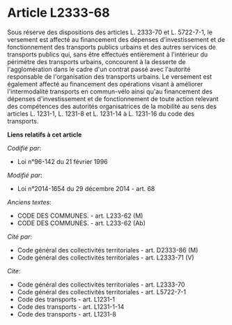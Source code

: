# Article L2333-68

Sous réserve des dispositions des articles L. 2333-70 et L. 5722-7-1, le versement est affecté au financement des dépenses
d'investissement et de fonctionnement des transports publics urbains et des autres services de transports publics qui, sans
être effectués entièrement à l'intérieur du périmètre des transports urbains, concourent à la desserte de l'agglomération
dans le cadre d'un contrat passé avec l'autorité responsable de l'organisation des transports urbains. Le versement est
également affecté au financement des opérations visant à améliorer l'intermodalité transports en commun-vélo ainsi qu'au
financement des dépenses d'investissement et de fonctionnement de toute action relevant des compétences des autorités
organisatrices de la mobilité au sens des articles L. 1231-1, L. 1231-8 et L. 1231-14 à L. 1231-16 du code des transports.

**Liens relatifs à cet article**

_Codifié par_:

  - Loi n°96-142 du 21 février 1996

_Modifié par_:

  - Loi n°2014-1654 du 29 décembre 2014 - art. 68

_Anciens textes_:

  - CODE DES COMMUNES. - art. L233-62 (M)
  - CODE DES COMMUNES. - art. L233-62 (Ab)

_Cité par_:

  - Code général des collectivités territoriales - art. D2333-86 (M)
  - Code général des collectivités territoriales - art. L2333-71 (V)

_Cite_:

  - Code général des collectivités territoriales - art. L2333-70
  - Code général des collectivités territoriales - art. L5722-7-1
  - Code des transports - art. L1231-1
  - Code des transports - art. L1231-1-14
  - Code des transports - art. L1231-8
